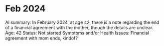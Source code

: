 # Feb 2024

AI summary: In February 2024, at age 42, there is a note regarding the end of a financial agreement with the mother, though the details are unclear.
Age: 42
Status: Not started
Symptoms and/or Health Issues: Financial agreement with mom ends, kindof?